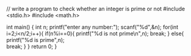 // write a program to check whether an integer is prime or not
#include <stdio.h>
#include <math.h>

int main()
{
    int n;
    printf("enter any number:");
    scanf("%d",&n);
    for(int i=2;i<n/2;i++){
        if(n%i==0){
            printf("%d is not prime\n",n);
            break;
        }
        else{
            printf("%d is prime",n);  
            break;
        }
    }
    return 0;
}
